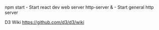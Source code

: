 npm start - Start react dev web server
http-server & - Start general http server

D3 Wiki
https://github.com/d3/d3/wiki
